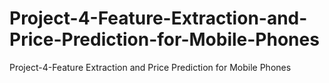 # Project-4-Feature-Extraction-and-Price-Prediction-for-Mobile-Phones
Project-4-Feature Extraction and Price Prediction for Mobile Phones
